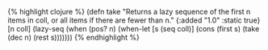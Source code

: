 {% highlight clojure %}
(defn take
  "Returns a lazy sequence of the first n items in coll, or all items if
  there are fewer than n."
  {:added "1.0"
   :static true}
  [n coll]
  (lazy-seq
   (when (pos? n) 
     (when-let [s (seq coll)]
      (cons (first s) (take (dec n) (rest s)))))))
{% endhighlight %}

